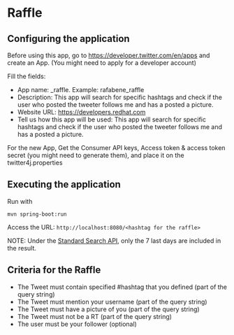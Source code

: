 # Raffle


## Configuring the application
Before using this app, go to <https://developer.twitter.com/en/apps> and create an App. (You might need to apply for a developer account)

Fill the fields:

- App name: <your twitter handle>_raffle. Example: rafabene_raffle
- Description: This app will search for specific hashtags and check if the user who posted the tweeter follows me and has a posted a picture.
- Website URL: https://developers.redhat.com
- Tell us how this app will be used: This app will search for specific hashtags and check if the user who posted the tweeter follows me and has a posted a picture.

For the new App, Get the Consumer API keys, Access token & access token secret (you might need to generate them), and place it on the twitter4j.properties

## Executing the application

Run with

    mvn spring-boot:run
    
Access the URL: `http://localhost:8080/<hashtag for the raffle>`

NOTE: Under the [Standard Search  API](https://developer.twitter.com/en/docs/tweets/search/overview), only the 7 last days are included in the result.

## Criteria for the Raffle

- The Tweet must contain specified #hashtag that you defined (part of the query string)
- The Tweet must mention your username (part of the query string)
- The Tweet must have a picture of you (part of the query string)
- The Tweet must not be a RT (part of the query string)
- The user must be your follower (optional)
